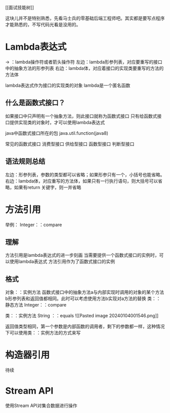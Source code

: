 [[面试技能树]]

这块儿并不是特别熟悉，先看马士兵的零基础后端工程师吧。其实都是要写点程序才能熟悉的，不写代码光看是没用的。

# Lambda表达式
-> ：lambda操作符或者箭头操作符
左边：lambda形参列表，对应要重写的接口中的抽象方法的形参列表
右边：lambda体，对应着接口的实现类要重写的方法的方法体

lambda表达式作为接口的实现类的对象
lambda是一个匿名函数

## 什么是函数式接口？
如果接口中只声明有一个抽象方法，则此接口就称为函数式接口
只有给函数式接口提供实现类的对象时，才可以使用lambda表达式

java中函数式接口所在的包
java.util.function(java8)

常见的函数式接口
消费型接口
供给型接口
函数型接口
判断型接口

## 语法规则总结
左边：形参列表，参数的类型都可以省略；如果形参只有一个，小括号也能省略。
右边：lambda体，对应重写的方法体，如果只有一行执行语句，则大括号可以省略，如果有return 关键字，则一并省略


# 方法引用
举例：
Integer：：compare

## 理解
方法引用是lambda表达式的进一步刻画
当需要提供一个函数式接口的实例时，可以使用lambda表达式
方法引用作为了函数式接口的实例

## 格式
对象：：实例方法
函数式接口中的抽象方法a与内部实现时调用的对象的某个方法b形参列表和返回值都相同。此时可以考虑使用方法b实现对a方法的替换
类：：静态方法
Integer：：compare

类：：实例方法
String ：：equals
![[Pasted image 20240104001546.png]]

返回值类型相同，第一个参数是内部函数的调用者，剩下的参数都一样，这种情况下可以使用类：：实例方法的方式来写

# 构造器引用
待续

# Stream API
使用Stream API对集合数据进行操作

